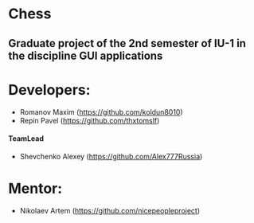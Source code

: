 # Chess

## Graduate project of the 2nd semester of IU-1 in the discipline GUI applications

# Developers:
  - Romanov Maxim (https://github.com/koldun8010)
  - Repin Pavel (https://github.com/thxtomslf)
  
#### TeamLead
  - Shevchenko Alexey (https://github.com/Alex777Russia)

# Mentor:
  - Nikolaev Artem (https://github.com/nicepeopleproject)
